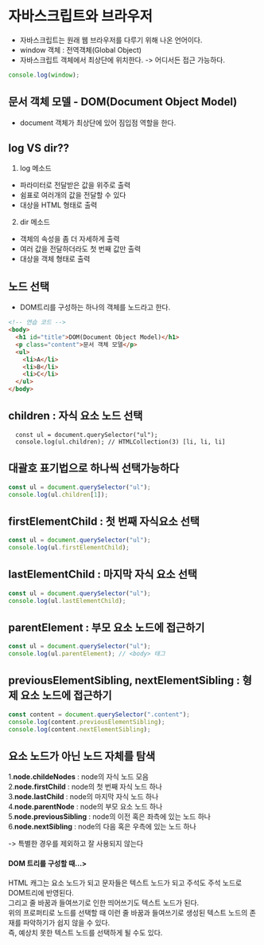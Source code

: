# 자바스크립트와 브라우저

- 자바스크립트는 원래 웹 브라우저를 다루기 위해 나온 언어이다.
- window 객체 : 전역객체(Global Object)
- 자바스크립트 객체에서 최상단에 위치한다.
  -> 어디서든 접근 가능하다.

```javascript
console.log(window);
```

## 문서 객체 모델 - DOM(Document Object Model)

- document 객체가 최상단에 있어 짐입점 역할을 한다.

## log VS dir??

1. log 메소드

- 파라미터로 전달받은 값을 위주로 출력
- 쉼표로 여러개의 값을 전달할 수 있다
- 대상을 HTML 형태로 출력

2. dir 메소드

- 객체의 속성을 좀 더 자세하게 출력
- 여러 값을 전달하더라도 첫 번째 값만 출력
- 대상을 객체 형태로 출력

## 노드 선택

- DOM트리를 구성하는 하나의 객체를 노드라고 한다.

```html
<!-- 연습 코드 -->
<body>
  <h1 id="title">DOM(Document Object Model)</h1>
  <p class="content">문서 객체 모델</p>
  <ul>
    <li>A</li>
    <li>B</li>
    <li>C</li>
  </ul>
</body>
```

## children : 자식 요소 노드 선택

```javscript
  const ul = document.querySelector("ul");
  console.log(ul.children); // HTMLCollection(3) [li, li, li]
```

## 대괄호 표기법으로 하나씩 선택가능하다

```javascript
const ul = document.querySelector("ul");
console.log(ul.children[1]);
```

## firstElementChild : 첫 번째 자식요소 선택

```javascript
const ul = document.querySelector("ul");
console.log(ul.firstElementChild);
```

## lastElementChild : 마지막 자식 요소 선택

```javascript
const ul = document.querySelector("ul");
console.log(ul.lastElementChild);
```

## parentElement : 부모 요소 노드에 접근하기

```javascript
const ul = document.querySelector("ul");
console.log(ul.parentElement); // <body> 태그
```

## previousElementSibling, nextElementSibling : 형제 요소 노드에 접근하기

```javascript
const content = document.querySelector(".content");
console.log(content.previousElementSibling);
console.log(content.nextElementSibling);
```

## 요소 노드가 아닌 노드 자체를 탐색

1.<b>node.childeNodes</b> : node의 자식 노드 모음  
2.<b>node.firstChild</b> : node의 첫 번째 자식 노드 하나  
3.<b>node.lastChild</b> : node의 마지막 자식 노드 하나  
4.<b>node.parentNode</b> : node의 부모 요소 노드 하나  
5.<b>node.previousSibling</b> : node의 이전 혹은 좌측에 있는 노드 하나  
6.<b>node.nextSibling</b> : node의 다음 혹은 우측에 있는 노드 하나

-> 특별한 경우를 제외하고 잘 사용되지 않는다

#### DOM 트리를 구성할 때...>

HTML 캐그는 요소 노드가 되고 문자들은 텍스트 노드가 되고 주석도 주석 노드로 DOM트리에 반영된다.  
그리고 줄 바꿈과 들여쓰기로 인한 띄어쓰기도 텍스트 노드가 된다.  
위의 프로퍼티로 노드를 선택할 때 이런 줄 바꿈과 들여쓰기로 생성된 텍스트 노드의 존재를 파악하기가 쉽지 않을 수 있다.  
즉, 예상치 못한 텍스트 노드를 선택하게 될 수도 있다.
